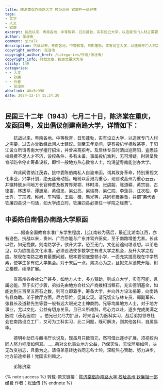```yaml
---
title: 陈济棠倡办南路大学 校址高州 钦廉担一部经费
tags:
- 文学
- 人文
- 钦廉
excerpt: 抗战以来，粤南各地，中等敎育，日形蓬勃，实有设立大学，以造就专门人材之需要，过去亦曾数经此间人士建议。
author: 张淦侑
comment: gitalk
description: 抗战以来，粤南各地，中等敎育，日形蓬勃，实有设立大学，以造就专门人材之需要，过去亦曾数经此间人士建议。
copyright_author: 张淦侑
copyright_author_href: /categories/作者/张淦侑/
copyright_info: 转载文章，按原文要求为准
sticky: 149
categories:
- - 人文
  - 钦廉
- - 作者
  - 张淦侑
abbrlink: 48a5e998
date: 2024-12-14 15:24:20
---
```


## 民国三十二年（1943）七月二十日，陈济棠在重庆，发函回粤，发出倡议创建南路大学，详情如下：

&emsp;&emsp;抗战以来，粤南各地，中等敎育，日形蓬勃，实有设立大学，以造就专门人材之需要，过去亦曾数经此间人士建议。驯至去年夏间，更有投机学棍敖某等，于阳江设立所谓粤南大学擅行招生，并曾来髙招考。及后林专员时清出巡两阳，査悉该校经费不足人才不济，设校条件，多有未备，事属投机渔利，无可滑疑。时转呈敎育部饬令停止筹备设校，即惟一般地方热心敎育人士，均渴望粤南能创办大学。

&emsp;&emsp;昨此间耆纳江茂森，接中委陈伯南私人自渝来函，谓其致身革命，特别重视文化事业，兴学计划，绝无丝毫动摇，唯前以香港为重心，现则改高州为重心云云，并嘱转致乡间地方长官绅耆及敎育界邓鄂、林时清、张虞韶、陈道耕、黄宗铨、古德畬、林拔萃、谭惠泉、黄俊思、梁公亮、梁瑞符、梁仁院、李藻芬、江次松、李士秀、丁宗城、称尙、车鸣雷、王嘉、桂、熊光等，共同积极筹备，并谓“弟代表钦廉四县说一句话，如大学成立时，钦廉四县必担任一学院之经费”。

## 中委陈伯南倡办南路大学原函

&emsp;&emsp;……据查全国教育水准广东学生程度，比江南较为落后，最近比湖南江西，亦有逊色。抗战以来，贵州、广西亦能与广东并驾齐驱矣，至于南路增差尤甚。长此以往，如无挽救，则南路学子，欲升大学，恐至无门，文化前途何堪设想。以弟愚见，以为欲提高文化水准，必须设法使多数学生有进大学之机会，及升大学之程度。故现在南路之教育最要问题，根本要彻底整顿小学，一面充实提高现在中学质素，使学生多有进大学集会。对于末后一点，弟决心为之，且拟先从德教开始、树立楷模，续渐扩展。

&emsp;&emsp;查高州各会社公产甚多，如地方人士，多方赞助，则成立大学，实有可能，且属必能。至于实行步骤，弟拟先由地方会社公产商拨相当租石，充实德明基金，如能达到三百至五百石之数，则可立即着手，筹备大学，并向外方设法捐筹，向南路各县商助。弟于教厅方面，尽力帮忙，促其实现。请兄切实与林专员、郑副军长、张县长及道耕先生等暨一般有远大眼光之士绅商酌。兄等均属地方人士，对于地方事业，尤以文化、公益有切身关系，且已义所难辞，尽心力以赴，逐步完成美满之医院（茂名医院） 。伯兄已允尽力扩展，将来当可为医科实习，战后弟拟领导社会在南路设立工厂，又可为工科实习，此二问题，既可解决，则其他各科，自属易毕。

&emsp;&emsp;德明补助已与麟书厅长说及，现虽月只数百元，然可借此逐步扩展，须视校内同人努力程度如何耳。……弟对文化事业地方公益，乃保天性，无论环境如何，决无改变初志，且勇为之。请将弟意转达各同志各士绅，深盼热心赞助、努力进步，地方前途幸甚！党国实利赖之。

&emsp;&emsp;弟陈济棠

{% note success %}
转载-原文链接：[陈济棠倡办南路大学 校址高州 钦廉担一部经费](https://mp.weixin.qq.com/s/ZYOKs5htSI4jr-nKfZRaKA)
作者：[张淦侑](https://yesandnoandperhaps.cn/categories/%E4%BD%9C%E8%80%85/%E5%BC%A0%E6%B7%A6%E4%BE%91/)
{% endnote %}
